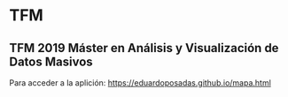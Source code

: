 # TFM
TFM 2019 Máster en Análisis y Visualización de Datos Masivos
---------------

Para acceder a la aplición:
https://eduardoposadas.github.io/mapa.html


